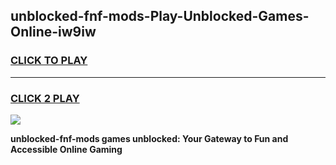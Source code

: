 
## unblocked-fnf-mods-Play-Unblocked-Games-Online-iw9iw
<h3>
<a href="https://premium76.site?title=unblocked-fnf-mods&ref=25A">CLICK TO PLAY</a></h3>
<hr>

<h3>
<a href="https://premium76.site?title=unblocked-fnf-mods&ref=25A">CLICK 2 PLAY</a>
  
</h3>

<a href="https://premium76.site?title=unblocked-fnf-mods&ref=25A"><img src="https://clearcache.store/games.png"></a>


**unblocked-fnf-mods games unblocked: Your Gateway to Fun and Accessible Online Gaming**
